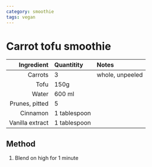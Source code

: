 ```yaml
---
category: smoothie
tags: vegan
---
```


# Carrot tofu smoothie

Ingredient | Quantitity | Notes 
---------: | :--------- | :----
Carrots | 3 | whole, unpeeled
Tofu | 150g 
Water | 600 ml |
Prunes, pitted | 5 
Cinnamon | 1 tablespoon 
Vanilla extract | 1 tablespoon  

## Method 
1. Blend on high for 1 minute
